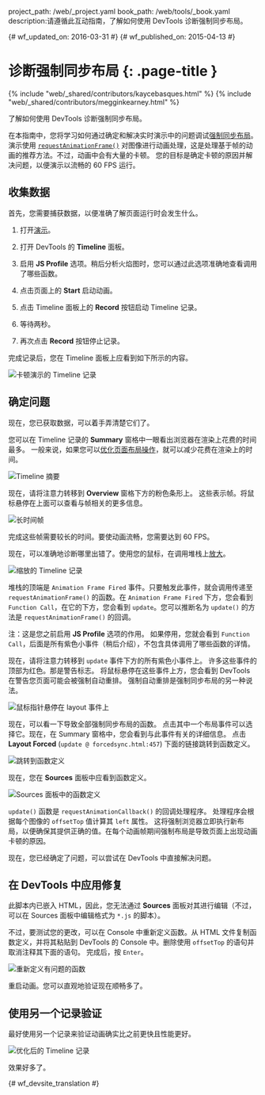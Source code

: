 project_path: /web/_project.yaml
book_path: /web/tools/_book.yaml
description:请遵循此互动指南，了解如何使用 DevTools 诊断强制同步布局。

{# wf_updated_on: 2016-03-31 #}
{# wf_published_on: 2015-04-13 #}

# 诊断强制同步布局 {: .page-title }

{% include "web/_shared/contributors/kaycebasques.html" %}
{% include "web/_shared/contributors/megginkearney.html" %}

了解如何使用 DevTools 诊断强制同步布局。


在本指南中，您将学习如何通过确定和解决实时演示中的问题调试[强制同步布局][fsl]。
演示使用 [`requestAnimationFrame()`][raf] 对图像进行动画处理，这是处理基于帧的动画的推荐方法。不过，动画中会有大量的卡顿。
您的目标是确定卡顿的原因并解决问题，以便演示以流畅的 60 FPS 运行。
 

[fsl]: /web/fundamentals/performance/rendering/avoid-large-complex-layouts-and-layout-thrashing#avoid-forced-synchronous-layouts

[raf]: /web/fundamentals/performance/rendering/optimize-javascript-execution#use-requestanimationframe-for-visual-changes


## 收集数据

首先，您需要捕获数据，以便准确了解页面运行时会发生什么。
 

1. 打开[演示](https://googlesamples.github.io/web-fundamentals/tools/chrome-devtools/rendering-tools/forcedsync.html)。
1. 打开 DevTools 的 **Timeline** 面板。
1. 启用 **JS Profile** 选项。稍后分析火焰图时，您可以通过此选项准确地查看调用了哪些函数。

1. 点击页面上的 **Start** 启动动画。
1. 点击 Timeline 面板上的 **Record** 按钮启动 Timeline 记录。

1. 等待两秒。
1. 再次点击 **Record** 按钮停止记录。 

完成记录后，您在 Timeline 面板上应看到如下所示的内容。
 

![卡顿演示的 Timeline 记录](imgs/demo-recording.png)

## 确定问题

现在，您已获取数据，可以着手弄清楚它们了。 

您可以在 Timeline 记录的 **Summary** 窗格中一眼看出浏览器在渲染上花费的时间最多。
一般来说，如果您可以[优化页面布局操作][layout]，就可以减少花费在渲染上的时间。

 

![Timeline 摘要](imgs/summary.png)

现在，请将注意力转移到 **Overview** 窗格下方的粉色条形上。
这些表示帧。将鼠标悬停在上面可以查看与帧相关的更多信息。


![长时间帧](imgs/long-frame.png)

完成这些帧需要较长的时间。要使动画流畅，您需要达到 60 FPS。
 

现在，可以准确地诊断哪里出错了。使用您的鼠标，在调用堆栈上[放大][zoom]。
 

![缩放的 Timeline 记录](imgs/zoom.png)

堆栈的顶端是 `Animation Frame Fired` 事件。只要触发此事件，就会调用传递至 `requestAnimationFrame()` 的函数。在 `Animation Frame Fired` 下方，您会看到 `Function Call`，在它的下方，您会看到 `update`。您可以推断名为 `update()` 的方法是 `requestAnimationFrame()` 的回调。
 

注：这是您之前启用 **JS Profile** 选项的作用。
如果停用，您就会看到 `Function Call`，后面是所有紫色小事件（稍后介绍），不包含具体调用了哪些函数的详情。



现在，请将注意力转移到 `update` 事件下方的所有紫色小事件上。
许多这些事件的顶部为红色。那是警告标志。
将鼠标悬停在这些事件上方，您会看到 DevTools 在警告您页面可能会被强制自动重排。
强制自动重排是强制同步布局的另一种说法。
 

![鼠标指针悬停在 layout 事件上](imgs/layout-hover.png)

现在，可以看一下导致全部强制同步布局的函数。
点击其中一个布局事件可以选择它。现在，在 Summary 窗格中，您会看到与此事件有关的详细信息。
点击 **Layout Forced** (`update @ forcedsync.html:457`) 下面的链接跳转到函数定义。



![跳转到函数定义](imgs/jump.png)

现在，您在 **Sources** 面板中应看到函数定义。 

![Sources 面板中的函数定义](imgs/definition.png)

`update()` 函数是 `requestAnimationCallback()` 的回调处理程序。
处理程序会根据每个图像的 `offsetTop` 值计算其 `left` 属性。
这将强制浏览器立即执行新布局，以便确保其提供正确的值。在每个动画帧期间强制布局是导致页面上出现动画卡顿的原因。
 

现在，您已经确定了问题，可以尝试在 DevTools 中直接解决问题。


[layout]: /web/tools/chrome-devtools/profile/rendering-tools/analyze-runtime#layout
[zoom]: /web/tools/chrome-devtools/profile/evaluate-performance/timeline-tool#zoom

## 在 DevTools 中应用修复

此脚本内已嵌入 HTML，因此，您无法通过 **Sources** 面板对其进行编辑（不过，可以在 Sources 面板中编辑格式为 `*.js` 的脚本）。
 

不过，要测试您的更改，可以在 Console 中重新定义函数。从 HTML 文件复制函数定义，并将其粘贴到 DevTools 的 Console 中。删除使用 `offsetTop` 的语句并取消注释其下面的语句。
完成后，按 `Enter`。 

![重新定义有问题的函数](imgs/redefinition.png)

重启动画。您可以直观地验证现在顺畅多了。 

## 使用另一个记录验证

最好使用另一个记录来验证动画确实比之前更快且性能更好。
 

![优化后的 Timeline 记录](imgs/after.png)

效果好多了。


{# wf_devsite_translation #}
